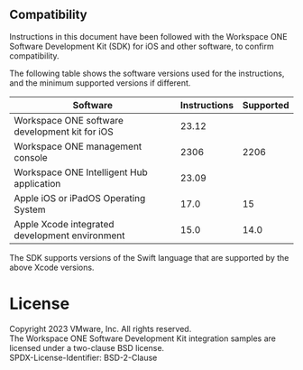 ## Compatibility
Instructions in this document have been followed with the Workspace ONE Software
Development Kit (SDK) for iOS and other software, to confirm compatibility.

The following table shows the software versions used for the instructions, and
the minimum supported versions if different.

Software                                       | Instructions | Supported |
-----------------------------------------------|--------------|-----------|
Workspace ONE software development kit for iOS | 23.12        |           |
Workspace ONE management console               | 2306         | 2206      |
Workspace ONE Intelligent Hub application      | 23.09        |           |
Apple iOS or iPadOS Operating System           | 17.0         | 15        |
Apple Xcode integrated development environment | 15.0         | 14.0      |

The SDK supports versions of the Swift language that are supported by the above
Xcode versions.

# License
Copyright 2023 VMware, Inc. All rights reserved.  
The Workspace ONE Software Development Kit integration samples are licensed
under a two-clause BSD license.  
SPDX-License-Identifier: BSD-2-Clause
